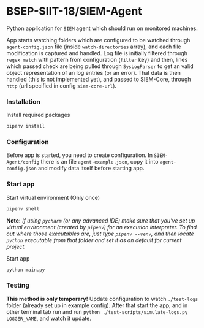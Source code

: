 # BSEP-SIIT-18/SIEM-Agent

Python application for `SIEM` agent which should run on monitored machines.

App starts watching folders which are configured to be watched through `agent-config.json` file
(inside `watch-directories` array), and each file modification is captured and handled. Log file is
initially filtered through `regex match` with pattern from configuration (`filter` key) and then,
lines which passed check are being pulled through `SysLogParser` to get an valid object representation
of an log entries (or an error). That data is then handled (this is not implemented yet), and
passed to SIEM-Core, through `http` (url specified in config `siem-core-url`).


### Installation

Install required packages
```bash
pipenv install
```

### Configuration

Before app is started, you need to create configuration. In `SIEM-Agent/config` there is an file
`agent-example.json`, copy it into `agent-config.json` and modify data itself before starting app.

### Start app

Start virtual environment (Only once)
```bash
pipenv shell
```

**Note:** *If using `pycharm` (or any advanced IDE) make sure that you've set up virtual environment
(created by `pipenv`) for an execution interpreter. To find out where those executables are, just type
`pipenv --venv`, and then locate `python` executable from that folder and set it as an default for current project.*

Start app
```bash
python main.py
```

### Testing

**This method is only temporary!**
Update configuration to watch `./test-logs` folder (already set up in example config). After that start the app,
and in other terminal tab run and run `python ./test-scripts/simulate-logs.py LOGGER_NAME`, and watch it update.